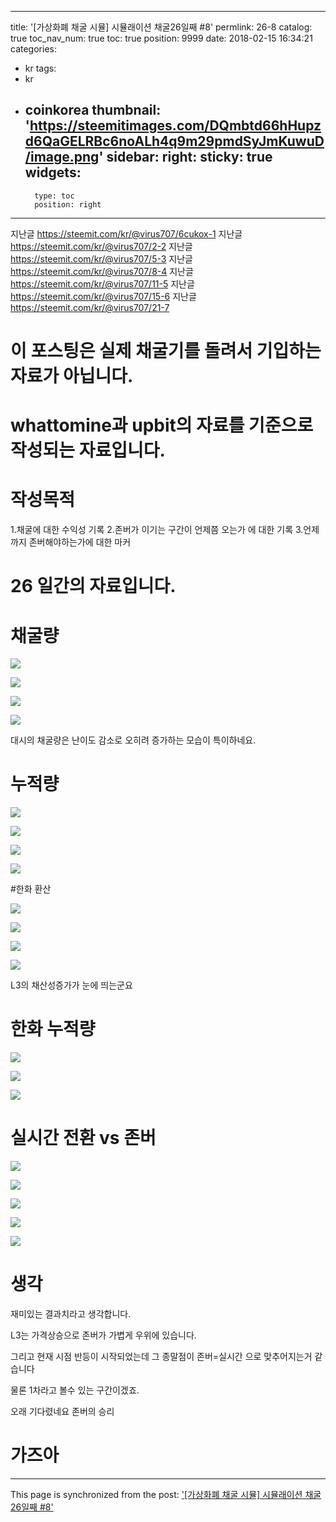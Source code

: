 
---
title: '[가상화폐 채굴 시뮬] 시뮬래이션 채굴26일째 #8'
permlink: 26-8
catalog: true
toc_nav_num: true
toc: true
position: 9999
date: 2018-02-15 16:34:21
categories:
- kr
tags:
- kr
- coinkorea
thumbnail: 'https://steemitimages.com/DQmbtd66hHupzd6QaGELRBc6noALh4q9m29pmdSyJmKuwuD/image.png'
sidebar:
    right:
        sticky: true
widgets:
    -
        type: toc
        position: right
---


지난글 https://steemit.com/kr/@virus707/6cukox-1
지난글 https://steemit.com/kr/@virus707/2-2
지난글 https://steemit.com/kr/@virus707/5-3
지난글 https://steemit.com/kr/@virus707/8-4
지난글 https://steemit.com/kr/@virus707/11-5
지난글 https://steemit.com/kr/@virus707/15-6
지난글 https://steemit.com/kr/@virus707/21-7

# 이 포스팅은 실제 채굴기를 돌려서 기입하는 자료가 아닙니다. 
# whattomine과 upbit의 자료를 기준으로 작성되는 자료입니다. 

# 작성목적
1.채굴에 대한 수익성 기록
2.존버가 이기는 구간이 언제쯤 오는가 에 대한 기록
3.언제까지 존버해야하는가에 대한 마커

# 26 일간의 자료입니다.

# 채굴량

![](https://steemitimages.com/DQmbtd66hHupzd6QaGELRBc6noALh4q9m29pmdSyJmKuwuD/image.png)
					
![](https://steemitimages.com/DQmf8wtsm3wwg1hetjrKg1WYYE4oXnjzRaREf2UgRRxNtcC/image.png)

![](https://steemitimages.com/DQmU5YDXwBtLef5MLdQhbY8WS9x3Zbbzt9DvuouoF19LQZ2/image.png)

![](https://steemitimages.com/DQmaDUkKXLyx69WBwtQphptSy43Ft9BfW5q9pbfQWG4M4Sv/image.png)

대시의 채굴량은 난이도 감소로 오히려 증가하는 모습이 특이하네요.

# 누적량

![](https://steemitimages.com/DQmcBR8VkjmAaAAsmhPCg5SbQoShXQ3k2iGUSMpnnUZRyzP/image.png)

![](https://steemitimages.com/DQmXpMQ1sGwJqm6u1UxVC1yAR3MDPgGjApCNQHXUrru1gsq/image.png)

![](https://steemitimages.com/DQmTPp9EasxS7XpLe2vYZjAmtGAWGVgs9pV1C3Z55QZzyaj/image.png)

![](https://steemitimages.com/DQmb7dL9H1a4MZb22mHzD5sa46HoBwNhcD83YF6CzTjwo1s/image.png)

#한화 환산

![](https://steemitimages.com/DQmdftQWTYbgmGxCk1Kkfmuu3BSQCprv9atqr9teAzHRrdQ/image.png)

![](https://steemitimages.com/DQmQu3iCXVxPoVoHqBkYvZ3z5HEajKy43LhNVtqEgRwpg1b/image.png)

![](https://steemitimages.com/DQmZtC9PWB7MWuB3hrMoBSmJEC7KXUa81KffJ8CjNNTiU9P/image.png)

![](https://steemitimages.com/DQmU5mG8rvuDwSoPtmQhGFP6mX2yygCoJ6P4wCtastYwgFq/image.png)

L3의 채산성증가가 눈에 띄는군요

# 한화 누적량

![](https://steemitimages.com/DQmPNZYooEZW6hFugHWNunfp1iG84bBefaJgKXJiPrzkinC/image.png)
								
![](https://steemitimages.com/DQmS1NdBGv7iV47oH77VZAKQe4T52CyLbtkM4YnnsfVvB1u/image.png)

![](https://steemitimages.com/DQmY1i7nsDFxz1rbiMtBAUP9rGR9rsVDjngbnQ1otPDKuQ6/image.png)

# 실시간 전환 vs 존버

![](https://steemitimages.com/DQmZZoDrGKKBfxk2PZbJ5AcGdyU3H9y3iP65MW9zQtqW3HC/image.png)

![](https://steemitimages.com/DQmYrYajLHZYHkiV4y3hCdFetuMaz7DXoQDeqCXdEfUbN6G/image.png)

![](https://steemitimages.com/DQmRoeioVhA8xzCGzi9raXJbnKK5TYXwgnQTLTQo3XVuVtv/image.png)

![](https://steemitimages.com/DQmPLwwN2QR49VqvCnicXr5j5pLhYP2PhXFmq2JcRKBaYMx/image.png)

![](https://steemitimages.com/DQmam8EGiATYLikY5vXLjz2ti53fFEDDp3i3z7dQk8bz5qr/image.png)

# 생각

재미있는 결과치라고 생각합니다.

L3는 가격상승으로 존버가 가볍게 우위에 있습니다.

그리고 현재 시점 반등이 시작되었는데 그 종말점이  존버=실시간 으로 맞추어지는거 같습니다

물론 1차라고 볼수 있는 구간이겠죠.

오래 기다렸네요 존버의 승리 

# 가즈아

- - -

This page is synchronized from the post: ['[가상화폐 채굴 시뮬] 시뮬래이션 채굴26일째 #8'](https://steemit.com/@virus707/26-8)
